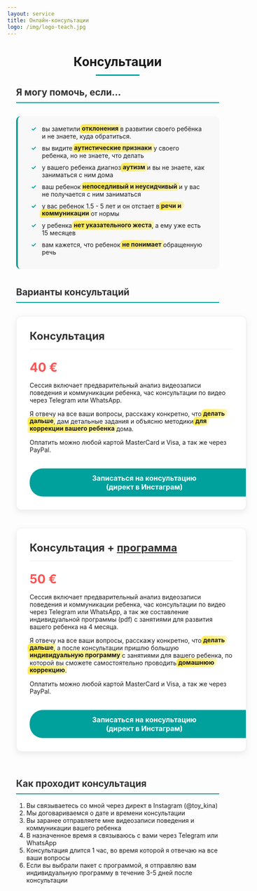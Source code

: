 ```yaml
---
layout: service
title: Онлайн-консультации
logo: /img/logo-teach.jpg
---
```


<style>
.consultation-container {
  max-width: 800px;
  margin: 0 auto;
  padding: 0 20px;
}

.section-title {
  border-bottom: 2px solid #00a09c;
  padding-bottom: 10px;
  color: #333;
  margin-top: 40px;
}

.page-title {
  text-align: center;
  position: relative;
  margin-bottom: 40px;
}

.page-title:after {
  content: "";
  position: absolute;
  bottom: -15px;
  left: 50%;
  width: 100px;
  height: 3px;
  background-color: #00a09c;
  transform: translateX(-50%);
}

.help-list {
  background-color: #f8f8f8;
  padding: 20px 30px;
  border-radius: 10px;
  border-left: 4px solid #00a09c;
  margin: 30px 0;
}

.help-list li {
  margin-bottom: 10px;
  list-style-type: none;
  position: relative;
  padding-left: 25px;
}

.help-list li:before {
  content: "✓";
  position: absolute;
  left: 0;
  color: #00a09c;
  font-weight: bold;
}

.consultation-cards {
  display: flex;
  flex-wrap: wrap;
  justify-content: space-between;
  margin: 30px 0;
  gap: 20px;
}

.consultation-card {
  flex: 1 0 100%;
  background: white;
  border-radius: 12px;
  overflow: hidden;
  box-shadow: 0 5px 15px rgba(0, 0, 0, 0.08);
  margin-bottom: 20px;
  padding: 30px;
  transition: transform 0.3s ease, box-shadow 0.3s ease;
  border: 1px solid #eee;
}

.consultation-card:hover {
  transform: translateY(-5px);
  box-shadow: 0 15px 30px rgba(0, 0, 0, 0.12);
}

.card-title {
  color: #333;
  margin-top: 0;
  font-size: 24px;
  border-bottom: 1px solid #eee;
  padding-bottom: 15px;
}

.price-tag {
  font-size: 28px;
  font-weight: bold;
  color: #ff5252;
  margin: 15px 0;
}

.highlight {
  background: linear-gradient(to right, rgba(255, 225, 0, 0.1), rgba(255, 225, 0, 0.7) 4%, rgba(255, 225, 0, 0.3));
  font-weight: bold;
  padding: 0.1em 0.4em;
  margin: 0 -0.4em;
  border-radius: 0.8em 0.3em;
  box-decoration-break: clone;
  -webkit-box-decoration-break: clone;
}

.consultation-button {
  display: inline-block;
  margin-top: 20px;
  padding: 12px 30px;
  background-color: #00a09c;
  color: white;
  font-weight: bold;
  text-align: center;
  text-decoration: none;
  border-radius: 30px;
  transition: all 0.3s ease;
  border: none;
  font-size: 16px;
  cursor: pointer;
  width: 100%;
}

.consultation-button:hover {
  background-color: #008b87;
  transform: translateY(-3px);
  box-shadow: 0 4px 10px rgba(0, 160, 156, 0.3);
}

@media (max-width: 768px) {
  .consultation-cards {
    flex-direction: column;
  }
  
  .consultation-card {
    flex: 1 0 100%;
  }
}
</style>

<div class="consultation-container">

<h1 class="page-title">Консультации</h1>

<h2 class="section-title">Я могу помочь, если...</h2>

<ul class="help-list">
  <li>вы заметили <span class="highlight">отклонения</span> в развитии своего ребёнка и не знаете, куда обратиться.</li>
  <li>вы видите <span class="highlight">аутистические признаки</span> у своего ребенка, но не знаете, что делать</li>
  <li>у вашего ребенка диагноз <span class="highlight">аутизм</span> и вы не знаете, как заниматься с ним дома</li>
  <li>ваш ребенок <span class="highlight">непоседливый и неусидчивый</span> и у вас не получается с ним заниматься</li>
  <li>у вас ребенок 1.5 - 5 лет и он отстает в <span class="highlight">речи и коммуникации</span> от нормы</li>
  <li>у ребенка <span class="highlight">нет указательного жеста</span>, а ему уже есть 15 месяцев</li>
  <li>вам кажется, что ребенок <span class="highlight">не понимает</span> обращенную речь</li>
</ul>

<h2 class="section-title">Варианты консультаций</h2>

<div class="consultation-cards">
  <div class="consultation-card">
    <h3 class="card-title">Консультация</h3>
    <p class="price-tag">40 €</p>
    <p>Сессия включает предварительный анализ видеозаписи поведения и коммуникации ребенка, час консультации по видео через Telegram или WhatsApp.</p>
    <p>Я отвечу на все ваши вопросы, расскажу конкретно, что <span class="highlight">делать дальше</span>, дам детальные задания и объясню методики <span class="highlight">для коррекции вашего ребенка</span> дома.</p>
    <p>Оплатить можно любой картой MasterCard и Visa, а так же через PayPal.</p>
    <a href="https://www.instagram.com/toy_kina/" class="consultation-button">Записаться на консультацию<br/>(директ в Инстаграм)</a>
  </div>
  
  <div class="consultation-card">
    <h3 class="card-title">Консультация + <u>программа</u></h3>
    <p class="price-tag">50 €</p>
    <p>Сессия включает предварительный анализ видеозаписи поведения и коммуникации ребенка, час консультации по видео через Telegram или WhatsApp, а так же составление индивидуальной программы (pdf) с занятиями для развития вашего ребенка на 4 месяца.</p>
    <p>Я отвечу на все ваши вопросы, расскажу конкретно, что <span class="highlight">делать дальше</span>, а после консультации пришлю большую <span class="highlight">индивидуальную программу</span> с занятиями для вашего ребенка, по которой вы сможете самостоятельно проводить <span class="highlight">домашнюю коррекцию</span>.</p>
    <p>Оплатить можно любой картой MasterCard и Visa, а так же через PayPal.</p>
    <a href="https://www.instagram.com/toy_kina/" class="consultation-button">Записаться на консультацию<br/>(директ в Инстаграм)</a>
  </div>
</div>

<h2 class="section-title">Как проходит консультация</h2>

<ol>
  <li>Вы связываетесь со мной через директ в Instagram (@toy_kina)</li>
  <li>Мы договариваемся о дате и времени консультации</li>
  <li>Вы заранее отправляете мне видеозаписи поведения и коммуникации вашего ребенка</li>
  <li>В назначенное время я связываюсь с вами через Telegram или WhatsApp</li>
  <li>Консультация длится 1 час, во время которой я отвечаю на все ваши вопросы</li>
  <li>Если вы выбрали пакет с программой, я отправляю вам индивидуальную программу в течение 3-5 дней после консультации</li>
</ol>

</div> 